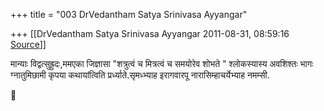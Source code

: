 +++
title = "003 DrVedantham Satya Srinivasa Ayyangar"

+++
[[DrVedantham Satya Srinivasa Ayyangar	2011-08-31, 08:59:16 [Source](https://groups.google.com/g/bvparishat/c/QWcTbnxtK34)]]



मान्याः विद्वत्सुह्रुदः,ममएका जिज्ञासा "शत्रुत्वं च मित्रत्वं च समयोरेव शोभते " श्लोकस्यास्य अवशिश्तः भागः ग्नातुमिछामी कृपया कथायांत्विति प्रर्ध्याते.सृमध्भ्याह  इरागवारपू नारासिम्हाचर्येभ्याह नमम्सी.



